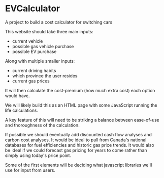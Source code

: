 # EVCalculator
A project to build a cost calculator for switching cars

This website should take three main inputs:
- current vehicle
- possible gas vehicle purchase
- possible EV purchase

Along with multiple smaller inputs:
- current driving habits
- which province the user resides
- current gas prices

It will then calculate the cost-premium (how much extra cost) each option would have.

We will likely build this as an HTML page with some JavaScript running the life calculations.

A key feature of this will need to be striking a balance between ease-of-use and thoroughness of the calculation.

If possible we should eventually add discounted cash flow analyses and carbon cost analyses.  It would be ideal to pull from Canada's national databases for fuel efficiencies and historic gas price trends.  It would also be ideal if we could forecast gas pricing for years to come rather than simply using today's price point.

Some of the first elements will be deciding what javascript libraries we'll use for input from users.
